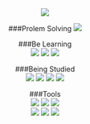 <div align = "center">
<img src="https://capsule-render.vercel.app/api?type=slice&color=auto&height=300&section=header&text=Hello&desc=I'm%20gyowoo1113&fontSize90&rotate=20&fontAlign=70&fontAlignY=30&descAlign=75&descAlignY=42">

<div align=center>

###Prolem Solving
<img src="http://mazassumnida.wtf/api/mini/generate_badge?boj=yereube">
 
###Be Learning  
  <img src="https://img.shields.io/badge/Java-007396.svg?style=flat-square&logo=Java&logoColor=white">
  <img src="https://img.shields.io/badge/Android-3ddC84.svg?style=flat-square&logo=Android&logoColor=white">
  <img src="https://img.shields.io/badge/Unity-FFFFFF.svg?style=flat-square&logo=Unity&logoColor=black">

  
###Being Studied  
  <img src="https://img.shields.io/badge/C++-00599C?style=flat-square&logo=C%2B%2B&logoColor=white">
  <img src="https://img.shields.io/badge/DirectX12-499848.svg?style=flat-square&logo=&logoColor=white">
  <img src="https://img.shields.io/badge/Python-3776ab.svg?style=flat-square&logo=Python&logoColor=white">
  <img src="https://img.shields.io/badge/OpenGL-5586a4.svg?style=flat-square&logo=OpenGL&logoColor=white">

###Tools  
  <img src="https://img.shields.io/badge/Visual%20Studio-5c2d91.svg?style=flat-square&logo=Visual%20Studio&logoColor=white">
  <img src="https://img.shields.io/badge/Visual%20Studio%20Code-007acc.svg?style=flat-square&logo=Visual%20Studio%20Code&logoColor=white">
  <img src="https://img.shields.io/badge/Android%20Studio-3ddC84.svg?style=flat-square&logo=Android%20Studio&logoColor=white">
  <br> 
  <img src="https://img.shields.io/badge/Unity-FFFFFF.svg?style=flat-square&logo=Unity&logoColor=black">
  <img src="https://img.shields.io/badge/Pycharm-000000.svg?style=flat-square&logo=Pycharm&logoColor=white">
  <img src="https://img.shields.io/badge/Jetbrains-000000.svg?style=flat-square&logo=Jetbrains&logoColor=white">
</div>

</div>


